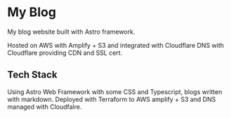 # My Blog

My blog website built with Astro framework.

Hosted on AWS with Amplify + S3 and integrated with Cloudflare DNS with Cloudflare providing CDN and SSL cert.

## Tech Stack

Using Astro Web Framework with some CSS and Typescript, blogs written with markdown. Deployed with Terraform to AWS amplify + S3 and DNS managed with Cloudfalre.
